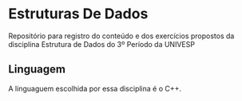 # Estruturas De Dados
Repositório para registro do conteúdo e dos exercícios propostos da disciplina Estrutura de Dados do 3º Período da UNIVESP

## Linguagem

A linguaguem escolhida por essa disciplina é o C++.
